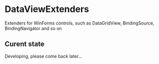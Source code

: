 # DataViewExtenders

Extenders for WinForms controls, such as DataGridView, BindingSource, BindingNavigator and so on

## Curent state

Developing, please come back later...
